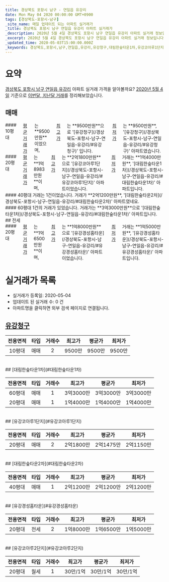 ```yaml
---
title: 경상북도 포항시 남구 - 연일읍 유강리
date: Mon May 04 2020 00:00:00 GMT+0900
tags: [경상북도-포항시-남구]
_site_name: 매일 업데이트 되는 아파트 실거래가
_title: 경상북도 포항시 남구 연일읍 유강리 아파트 실거래가
_description: 2020년 5월 4일 경상북도 포항시 남구 연일읍 유강리 아파트 실거래 정보입니다. 6건 아파트 정보가 있습니다.
_excerpt: 2020년 5월 4일 경상북도 포항시 남구 연일읍 유강리 아파트 실거래 정보입니다. 6건 아파트 정보가 있습니다.
_updated_time: 2020-05-03T15:00:00.000Z
_keywords: 경상북도,포항시,남구,연일읍,유강리,유강청구,대림한숲타운1차,유강코아루1단지,대림한숲타운2차,유강경성홈타운,유강코아루2단지
---
```





# 요약
<ins>경상북도 포항시 남구 연일읍 유강리</ins> 아파트 실거래 가격을 알아볼까요? <ins>2020년 5월 4일</ins> 기준으로 <ins>이번달, 지난달 거래</ins>를 정리해보았습니다.

## 매매
<div class="container">
<div class="six columns" markdown="1">
#### 10평대
<ins>평균 거래가</ins>는 **9500만원**이었으며, <ins>최고가</ins>는 **9500만원**으로 '[유강청구](/경상북도-포항시-남구-연일읍-유강리/#유강청구)' 입니다. <ins>최저가</ins>는 **9500만원**, '[유강청구](/경상북도-포항시-남구-연일읍-유강리/#유강청구)' 아파트였습니다.
</div>
<div class="six columns" markdown="1">
#### 20평대
<ins>평균 거래가</ins>는 **1억8983만원**이며, <ins>최고가</ins>는 **2억1800만원**으로 '[유강코아루1단지](/경상북도-포항시-남구-연일읍-유강리/#유강코아루1단지)' 아파트이었습니다. <ins>최저가</ins> 거래는 **1억4000만원**, '[대림한숲타운1차](/경상북도-포항시-남구-연일읍-유강리/#대림한숲타운1차)' 아파트입니다.
</div>
</div>
<div class="container">
<div class="six columns" markdown="1">
#### 40평대
거래는 1건이었습니다. 거래가 **2억1200만원**, '[대림한숲타운2차](/경상북도-포항시-남구-연일읍-유강리/#대림한숲타운2차)' 아파트였네요.
</div>
<div class="six columns" markdown="1">
#### 60평대
1건의 거래가 있었습니다. 거래가는 **3억3000만원**으로 '[대림한숲타운1차](/경상북도-포항시-남구-연일읍-유강리/#대림한숲타운1차)' 아파트입니다.
</div>
</div>
## 전세
<div class="container">
<div class="twelve columns" markdown="1">
#### 20평대
<ins>평균 거래가</ins>는 **1억6500만원**이며, <ins>최고가</ins>는 **1억8000만원**으로 '[유강경성홈타운](/경상북도-포항시-남구-연일읍-유강리/#유강경성홈타운)' 아파트이었습니다. <ins>최저가</ins> 거래는 **1억5000만원**, '[유강경성홈타운](/경상북도-포항시-남구-연일읍-유강리/#유강경성홈타운)' 아파트입니다.
</div>
</div>



# 실거래가 목록
- 실거래가 등록일: 2020-05-04
- 업데이트 된 실거래 수: 0 건
- 아파트명을 클릭하면 외부 검색 페이지로 연결됩니다.

## [유강청구](#유강청구)

|전용면적|타입|거래수|최고가|평균가|최저가|
|:---:|:---:|:---:|:---:|:---:|:---:|
|10평대|<span class="deal-type-1">매매</span>|2|9500만|9500만|9500만|

<br/>
## [대림한숲타운1차](#대림한숲타운1차)

|전용면적|타입|거래수|최고가|평균가|최저가|
|:---:|:---:|:---:|:---:|:---:|:---:|
|60평대|<span class="deal-type-1">매매</span>|1|3억3000만|3억3000만|3억3000만|
|20평대|<span class="deal-type-1">매매</span>|1|1억4000만|1억4000만|1억4000만|

<br/>
## [유강코아루1단지](#유강코아루1단지)

|전용면적|타입|거래수|최고가|평균가|최저가|
|:---:|:---:|:---:|:---:|:---:|:---:|
|20평대|<span class="deal-type-1">매매</span>|2|2억1800만|2억1475만|2억1150만|

<br/>
## [대림한숲타운2차](#대림한숲타운2차)

|전용면적|타입|거래수|최고가|평균가|최저가|
|:---:|:---:|:---:|:---:|:---:|:---:|
|40평대|<span class="deal-type-1">매매</span>|1|2억1200만|2억1200만|2억1200만|

<br/>
## [유강경성홈타운](#유강경성홈타운)

|전용면적|타입|거래수|최고가|평균가|최저가|
|:---:|:---:|:---:|:---:|:---:|:---:|
|20평대|<span class="deal-type-2">전세</span>|2|1억8000만|1억6500만|1억5000만|

<br/>
## [유강코아루2단지](#유강코아루2단지)

|전용면적|타입|거래수|최고가|평균가|최저가|
|:---:|:---:|:---:|:---:|:---:|:---:|
|20평대|<span class="deal-type-3">월세</span>|1|30만/1억|30만/1억|30만/1억|

<br/>



